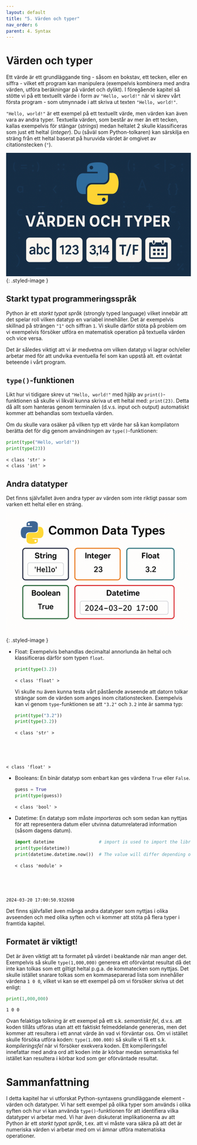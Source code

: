 ```yaml
---
layout: default
title: "5. Värden och typer"
nav_order: 6
parent: 4. Syntax
---
```


# Värden och typer
Ett värde är ett grundläggande ting - såsom en bokstav, ett tecken, eller en siffra - vilket ett program kan manipulera (exempelvis kombinera med andra värden, utföra beräkningar på värdet och dylikt). I föregående kapitel så stötte vi på ett textuellt värde i form av `"Hello, world!"` när vi skrev vårt första program - som utmynnade i att skriva ut texten `"Hello, world!"`.

`"Hello, world!"` är ett exempel på ett textuellt värde, men värden kan även vara av andra typer. Textuella värden, som består av mer än ett tecken, kallas exempelvis för stängar (_strings_) medan heltalet 2 skulle klassificeras som just ett heltal (_integer_). Du (såväl som Python-tolkaren) kan särskilja en sträng från ett heltal baserat på huruvida värdet är omgivet av citationstecken (`"`).

![Values and types](../../assets/images/banners/ch5.png){: .styled-image }

## Starkt typat programmeringsspråk
Python är ett _starkt typat språk_ (strongly typed language) vilket innebär att det spelar roll vilken datatyp en variabel innehåller. Det är exempelvis skillnad på strängen `"1"` och siffran `1`. Vi skulle därför stöta på problem om vi exempelvis försöker utföra en matematisk operation på textuella värden och vice versa.

Det är således viktigt att vi är medvetna om vilken datatyp vi lagrar och/eller arbetar med för att undvika eventuella fel som kan uppstå alt. ett oväntat beteende i vårt program.

## `type()`-funktionen
Likt hur vi tidigare skrev ut `"Hello, world!"` med hjälp av `print()`-funktionen så skulle vi likväl kunna skriva ut ett heltal med: `print(23)`. Detta då allt som hanteras genom terminalen (d.v.s. input och output) automatiskt kommer att behandlas som textuella värden. 

Om du skulle vara osäker på vilken typ ett värde har så kan kompilatorn berätta det för dig genom användningen av `type()`-funktionen: 

``` python
print(type("Hello, world!"))
print(type(23))
```
<div class="code-example" markdown="1">
<pre><code>< class 'str' >
< class 'int' ></code></pre>
</div>

## Andra datatyper
Det finns självfallet även andra typer av värden som inte riktigt passar som varken ett heltal eller en sträng. 

![Common data types](../../assets/images/chapter_images/ch5.png){: .styled-image }

* Float: 
Exempelvis behandlas decimaltal annorlunda än heltal och klassificeras därför som typen `float`.
    ```python
    print(type(3.2))
    ```
    <div class="code-example" markdown="1">
    <pre><code>< class 'float' ></code></pre>
    </div>

    Vi skulle nu även kunna testa vårt påstående avseende att datorn tolkar strängar som de värden som anges inom citationstecken. Exempelvis kan vi genom `type`-funktionen se att `"3.2"` och `3.2` inte är samma typ:
    ``` python
    print(type("3.2"))
    print(type(3.2))
    ```
    <div class="code-example" markdown="1">
    <pre><code>< class 'str' >
< class 'float' ></code></pre>
    </div>

* Booleans: 
En binär datatyp som enbart kan ges värdena `True` eller `False`.
    ```python
    guess = True
    print(type(guess))
    ```
    <div class="code-example" markdown="1">
    <pre><code>< class 'bool' ></code></pre>
    </div>

* Datetime: 
En datatyp som måste _importeras_ och som sedan kan nyttjas för att representera datum eller utvinna datumrelaterad information (såsom dagens datum).
    ```python
    import datetime                 # import is used to import the library 'datetime', which allow us to use datetime objects
    print(type(datetime))
    print(datetime.datetime.now())  # The value will differ depending on when you execute the function
    ```
    <div class="code-example" markdown="1">
    <pre><code>< class 'module' >
2024-03-20 17:00:50.932698</code></pre>
    </div>

Det finns självfallet även många andra datatyper som nyttjas i olika avseenden och med olika syften och vi kommer att stöta på flera typer i framtida kapitel.

## Formatet är viktigt!
Det är även viktigt att ta formatet på värdet i beaktande när man anger det. Exempelvis så skulle `type(1,000,000)` generera ett oförväntat resultat då det inte kan tolkas som ett giltigt heltal p.g.a. de kommatecken som nyttjas. Det skulle istället snarare tolkas som en kommaseparerad lista som innehåller värdena `1 0 0`, vilket vi kan se ett exempel på om vi försöker skriva ut det enligt:
``` python
print(1,000,000)
```
<div class="code-example" markdown="1">
<pre><code>1 0 0</code></pre>
</div>

Ovan felaktiga tolkning är ett exempel på ett s.k. _semantiskt fel_, d.v.s. att koden tillåts utföras utan att ett faktiskt felmeddelande genereras, men det kommer att resultera i ett annat värde än vad vi förväntar oss. Om vi istället skulle försöka utföra koden: `type(1.000.000)` så skulle vi få ett s.k. _kompileringsfel_ när vi försöker exekvera koden. Ett kompileringsfel innefattar med andra ord att koden inte är körbar medan semantiska fel istället kan resultera i körbar kod som ger oförväntade resultat.

# Sammanfattning
I detta kapitel har vi utforskat Python-syntaxens grundläggande element - värden och datatyper. Vi har sett exempel på olika typer som används i olika syften och hur vi kan använda `type()`-funktionen för att identifiera vilka datatyper vi arbetar med. Vi har även diskuterat implikationerna av att Python är ett _starkt typat språk_, t.ex. att vi måste vara säkra på att det är numeriska värden vi arbetar med om vi ämnar utföra matematiska operationer.